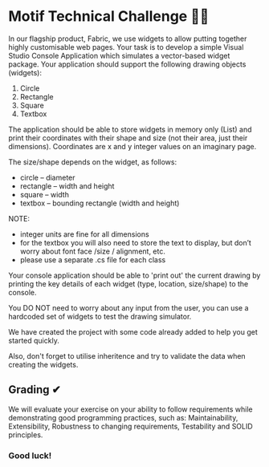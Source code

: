 # Motif Technical Challenge 🐱‍💻

In our flagship product, Fabric, we use widgets to allow putting together highly customisable web pages. Your task is to develop a simple Visual Studio Console Application which simulates a vector-based widget package. Your application should support the following drawing objects (widgets):

1. Circle
2. Rectangle
3. Square
4. Textbox

The application should be able to store widgets in memory only (List) and print their coordinates with their shape and size (not their area, just their dimensions).
Coordinates are x and y integer values on an imaginary page.

The size/shape depends on the widget, as follows:
- circle – diameter
- rectangle – width and height
- square – width
- textbox – bounding rectangle (width and height)

NOTE:
- integer units are fine for all dimensions
- for the textbox you will also need to store the text to display, but don’t worry about font face /size / alignment, etc. 
- please use a separate .cs file for each class

Your console application should be able to 'print out' the current drawing by printing the key details of each widget (type, location, size/shape) to the console.

You DO NOT need to worry about any input from the user, you can use a hardcoded set of widgets to test the drawing simulator.

We have created the project with some code already added to help you get started quickly.

Also, don't forget to utilise inheritence and try to validate the data  when creating the widgets.

## Grading ✔
We will evaluate your exercise on your ability to follow requirements while demonstrating good programming practices, such as: Maintainability, Extensibility, Robustness to changing requirements, Testability and SOLID principles.


### Good luck!

